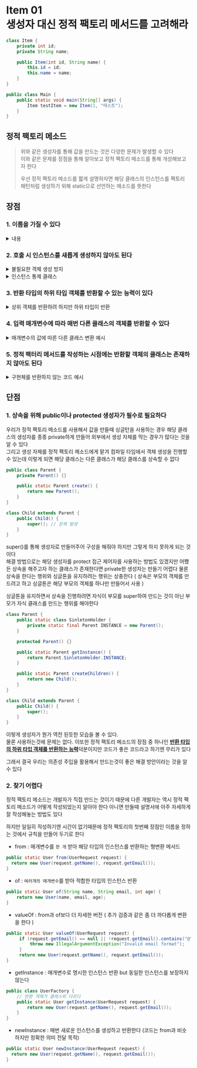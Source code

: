 # Item 01 <br /> 생성자 대신 정적 팩토리 메서드를 고려해라

```java
class Item {
    private int id;
    private String name;

    public Item(int id, String name) {
        this.id = id;
        this.name = name;
    }
}

public class Main {
    public static void main(String[] args) {
        Item testItem = new Item(1, "테스트");
    }
}
```

## 정적 팩토리 메소드
> 위와 같은 생성자를 통해 값을 만드는 것은 다양한 문제가 발생할 수 있다 <br />
> 이와 같은 문제를 장점을 통해 알아보고 정적 팩토리 메소드를 통해 개성해보고자 한다
> 
> 우선 정적 팩토리 메소드를 짧게 설명하자면 해당 클래스의 인스턴스를 팩토리 패턴처럼 생성하기 위해 static으로 선언하는 메소드를 뜻한다
 

## 장점
### 1. 이름을 가질 수 있다
<details>
  <summary>내용</summary>

기본 생성자를 통해 인스턴스를 만드는 것은 다른 개발자와 개발을 하면서 발생할 수 있는 문제점을 알아야 한다. <br />
우선 만약 우리가 위에서 만든 객체에서 id는 내부에서 조작하고 오롯이 name만을 받아서 객체를 생성하고 싶다면 어떻게 해야할까
```java
class Item {
    private int id;
    private String name;

    public Item(int id, String name) {
        this.id = id;
        this.name = name;
    }

    public Item(String name) {
        this.name = name;
    }
}

public class Main {
    public static void main(String[] args) {
        Item testItem2 = new Item("테스트");
    }
}
```
> <strong>위와 같이 부생성자를 통해 만들수 있지만 이것은 나만 알고 있는 방법일 뿐 다른 개발자가 사용하려 한다면 결국 내부 로직을 파헤쳐야한다 </strong><br />

이것을 해결할 수 있다
```java
class Item {
    private int id;
    private String name;

    public Item(int id, String name) {
        this.id = id;
        this.name = name;
    }

    public static Item createItemWithoutId(String name) {
        return new Item(0, name);
    }
}

public class Main {
    public static void main(String[] args) {
        Item testItem = Item.createItemWithoutId("테스트");
    }
}
```
포인트는 바로 Item 클래스에 있는 static 메소드이다.
이름을 저렇게 따로 작성을 해서 사용할 수 있기 때문에 다른 개발자가 사용하기 좀 더 수월해지고 해당 클래스가 무엇을 위한 메소드인지 명확하게 알기 쉽다
</details>

### 2. 호출 시 인스턴스를 새롭게 생성하지 않아도 된다
<details>
  <summary>불필요한 객체 생성 방지</summary>
<strong>불필요한 객체 생성은 피하는 것이 좋다. </strong><br />

대표적인 예로 자주 사용하는 객체인 Boolean과 Integer와 같은 객체의 경우 값을 변경할때 valueOf를 사용하지만 이를 위해 일일히 객체를 생성하지 않는다

```java
class Test {
public static void main(String[] args) {
    Integer i1 = Integer.valueOf(100);
    Integer i2 = Integer.valueOf(100);

    Boolean b1 = Boolean.valueOf(true);
    Boolean b2 = Boolean.valueOf(true);

    System.out.println(i1 == i2); // true
    System.out.println(b1 == b2); // true
}
}
```
이렇게 각각의 객체는 굳이 인스턴스를 진행하지 않고 바로 static 메소드를 통해 값을 셋팅할 수 있도록 한다 <br />
여기서 Integer는 심지어 값을 캐싱하여 사용하기 때문에 값을 true로 반환하기도 한다
> <strong>약간의 팁</strong> <br/> Integer는 값을 -128 ~ 127 까지 캐싱하고 그 이외는 객체의 값을 새로 만든다

```java
class Test {
    public static void main(String[] args) {
        Integer i1 = Integer.valueOf(100);
        Integer i2 = Integer.valueOf(100);

        Integer i3 = Integer.valueOf(200);
        Integer i4 = Integer.valueOf(200);

        System.out.println(i1 == i2); // true
        System.out.println(i3 == i4); // false
    }
}
```
</details>

<details>
  <summary>인스턴스 통제 클래스</summary>

> 정적 팩토리 메소드는 언제 어떤 인스턴스를 살아 있게 할지 철저히 통제 할 수 있다 <br/>
> 이런 클래스를 인스턴스 통제 클래스라고 한다

대표적으로 인스턴스가 통제되는것이 바로 <u><strong>싱글톤</strong></u>이다 <br />
만약 우리가 같은 클래스를 반복해서 부른다면 무슨 문제가 발생할까?

1. 불필요한 객체 생성에 따른 메모리 낭비
    - 객체를 통제하지 않고 요청에 따라 새로운 객체를 계속해서 생성한다면 메모리를 불필요하게 과하게 차지하고 이는 성능 저하로 이어진다
2. 우리가 어떤 객체의 상태에 따른 값을 공유하고 싶어도 하지 못한다
    - 객체를 계속해서 새롭게 만든다면 객체는 여러개이기 때문에 일관성있는 데이터를 보장하지 못한다

이 문제를 정적 팩토리 메소드를 통해 객체의 생성을 통제하고 불변 값 클래스에서 동치인 인스턴스가 단 하나뿐임을 보장할 수 있다 <br/>
불변 값 클래스에서 동치인 인스턴스가 단 하나뿐임을 보장한다는 것은 equals를 통해 상세한 구현없이 == 만으로도 비교가 가능하다는 것이다 <br/>
이를 코드를 통해 더욱 상세하게 확인해본다면

```java
public final class Color {
    private static final Map<String, Color> CACHE = new ConcurrentHashMap<>();
    private final String name;

    private Color(String name) {
        this.name = name;
    }

    public static Color of(String name) {
        return CACHE.computeIfAbsent(name, Color::new);
    }

    public String getName() {
        return name;
    }
}
```
이렇게 final을 통해 불변 클래스를 만들고 해당 값을 new ConcurrentHashMap()으로 값을 캐싱해놓는다. 그리고 우리가 Integer를 valueOf로 호출을 해서 객체를 만들었던 것 처럼 객체를 만드는 것이다

그러면 굳이 new 연산자를 통한 인스턴스 생성없이 객체를 생성할 수 있고 이렇게 생성된 객체는 .equals()가 아닌 == 으로 비교가 가능한 것이다

```java
public class Main {
    public static void main(String[] args) {
        Color red1 = Color.of("red");
        Color red2 = Color.of("red");
        Color blue = Color.of("blue");

        System.out.println(red1 == red2);  // true (같은 객체)
        System.out.println(red1 == blue);  // false (다른 객체)
    }
}
```
이렇게 객체를 미리 Map에 저장하고 해당 불변 객체의 값인 name이 key로써 존재하지 않으면 새롭게 만들고 있다면 기존의 것을 주면서 동일성을 유지할 수 있다
</details>


### 3. 반환 타입의 하위 타입 객체를 반환할 수 있는 능력이 있다

<details>
  <summary>상위 객체를 반환하려 하지만 하위 타입이 반환</summary>

반환할 객체의 클래스를 자유롭게 선택할 수 있는 것은 엄청난 유연성을 보여 줄 수 있다. <br/>
이 유연성을 API를 만들때 구현 클래스를 공개하지 않고 원하는 객체를 반환하면서 그 효력이 톡톡히 발휘된다. <br/>

예를 들어서 Collections를 들어보자
```java
public class Main {
   public static List<Integer> createArrayList() {
      return new ArrayList<>();
   }

   public static void main(String[] args) {
      List<Integer> list = createArrayList();
      list.add(10);
      list.add(20);
   }
}
```
우리가 흔하게 사용하는 상위 객체를 반환하는 것을 기대하지만 실제로는 하위 객체를 반환하는 예시 중 <br/>
<code>List<Integer> arr = new ArrayList<>();</code>와 같은것을 정적 메서드를 사용해서 표현해보려고 했다

위와 같이 List의 반환을 기대하지만 결국 ArrayList인 것을 알 수 있듯이 하위 객체를 이런식으로 반환할 수 있다
</details>

### 4. 입력 매개변수에 따라 매번 다른 클래스의 객체를 반환할 수 있다

<details>
  <summary>매개변수의 값에 따른 다른 클래스 변환 예시</summary>

매개변수가 어떻게 들어오느냐에 따라 제작할 수 있는 클래스가 다를 수 있고 그것을 정적 팩토리 메서드가 진행할 수 있다
```java
interface Product {
    void use();
}

class ConcreteProductA implements Product {
    @Override
    public void use() {
        System.out.println("Using Product A");
    }
}

class ConcreteProductB implements Product {
    @Override
    public void use() {
        System.out.println("Using Product B");
    }
}

class ProductFactory {
    public static Product createProduct(String type) {
        if (type.equalsIgnoreCase("A")) {
            return new ConcreteProductA();
        } else if (type.equalsIgnoreCase("B")) {
            return new ConcreteProductB();
        }
        throw new IllegalArgumentException("Unknown product type");
    }
}

public class Main2 {
    public static void main(String[] args) {
        Product productA = ProductFactory.createProduct("A");
        productA.use();
    }
}
```
굳이 코드를 해석하자면 다 같은 Product생성 메소드이지만 값에 따라 각각 다른 클래스로 변환되어 나올 수 있다는 것이다
</details>

### 5. 정적 팩터리 메서드를 작성하는 시점에는 반환할 객체의 클래스는 존재하지 않아도 된다

<details>
   <summary>구현체를 반환하지 않는 코드 예시</summary>

반환하는 시점이 중요하다 구현체를 반환하지 않고 인터페이스의 역할을 하는 것으로 반환을 하여 진행을 하는 것이다
```java
interface Animal {
    void speak();
}

class Dog implements Animal {
    @Override
    public void speak() {
        System.out.println("Woof!");
    }
}

class Cat implements Animal {
    @Override
    public void speak() {
        System.out.println("Meow!");
    }
}

class AnimalFactory {
    public static Animal createAnimal(String type) {
        switch (type.toLowerCase()) {
            case "dog":
                return new Dog();
            case "cat":
                return new Cat();
            default:
                throw new IllegalArgumentException("Unknown animal type: " + type);
        }
    }
}

public class Main3 {
    public static void main(String[] args) {
        Animal dog = AnimalFactory.createAnimal("dog");
        dog.speak();

        Animal cat = AnimalFactory.createAnimal("cat");
        cat.speak();
    }
}
```
이렇게 보면 createAnimal이라는 정적 메소드는 Dog나 Cat이 아닌 Animal자체를 반환하는 것을 볼 수 있다 <br/>
그리고 각각의 구현체는 Animal의 speak()를 구현하여 사용하는 것을 볼 수 있다

이렇게 상세한 구현체를 바로 반환하지 않고 그저 인터페이스인 Animal만을 반환하지만 Animal에 존재하는 메소드는 speak()는 사용할 수 있다

또한 자세히보면 이는 네번째의 성질이였던 <u><strong>매개변수에 따라 반환되는 객체의 변환</strong></u>과도 연관이 있는 코드인것을 볼 수있는데 이렇게 다양하게 사용할 수 있는것이다

이와 굉장히 비슷한 것으로 JDBC가 존재한다 JDBC에서는 각 DB를 연결하는 getConnection에서 해당 내용이 잘 드러난다 <br/>
<code>Connection conn = DriverManager.getConnection("연결하고자 하는 DB 내용")</code><br/>
이렇게 JDBC 또한 코드를 작성하는 당시에는 정확히 어떤 DB로 연결될지는 모르지만 코드를 이어 작성하는 것에는 전혀 문제가 없는 것을 확인할 수 있다
코드도 보면 new 연산자가 아닌것으로 알 수 있듯이 정적 팩토리로 그 메소드를 진행하는 것으로 알 수 있다
</details>

## 단점

### 1. 상속을 위해 public이나 protected 생성자가 필수로 필요하다

우리가 정적 팩토리 메소드를 사용해서 값을 만들때 싱글턴을 사용하는 경우 해당 클래스의 생성자를 종종 private하게 만들어 외부에서 생성 자체를 막는 경우가 많다는 것을 알 수 있다 <br/>
그리고 생성 자체를 정적 팩토리 메소드에게 맡겨 컴파일 타임에서 객체 생성을 진행할 수 있는데 이렇게 되면 해당 클래스는 다른 클래스가 해당 클래스를 상속할 수 없다
```java
public class Parent {
    private Parent() {}

    public static Parent create() {
        return new Parent();
    }
}

class Child extends Parent {
    public Child() {
        super(); // 문제 발생
    }
}
```
super()를 통해 생성자로 만들어주어 구성을 해줘야 하지만 그렇게 하지 못하게 되는 것이다<br/>
해결 방법으로는 해당 생성자를 protect 접근 제어자를 사용하는 방법도 있겠지만 어쨌든 상속을 해주고자 하는 클래스가 존재한다면 private한 생성자는 만들기 어렵다
물론 상속을 한다는 행위와 싱글톤을 유지하려는 행위는 상충한다 ( 상속은 부모의 객체를 만드려고 하고 싱글톤은 해당 부모의 객체를 하나만 만들어서 사용 ) <br/>

싱글톤을 유지하면서 상속을 진행하려면 자식이 부모를 super하여 만드는 것이 아닌 부모가 자식 클래스를 만드는 행위를 해야한다
```java
class Parent {
    public static class SinletonHolder {
        private static final Parent INSTANCE = new Parent();
    }

    protected Parent() {}

    public static Parent getInstance() {
        return Parent.SinletonHolder.INSTANCE;
    }

    public static Parent createChildren() {
        return new Child();
    }
}

class Child extends Parent {
    public Child() {
        super();
    }
}
```
이렇게 생성자가 뭔가 역전 된듯한 모습을 볼 수 있다. <br/>
물론 사용하는것에 문제는 없다. 이또한 정적 팩토리 메소드의 장점 중 하나인 <u><strong>반환 타입의 하위 타입 객체를 반환하는 능력</strong></u>덕분이지만 코드가 좋은 코드라고 하기엔 무리가 있다

그래서 결국 우리는 의존성 주입을 활용해서 만드는것이 좋은 해결 방안이라는 것을 알 수 있다

### 2. 찾기 어렵다

정적 팩토리 메소드는 개발자가 직접 만드는 것이기 때문에 다른 개발자는 역시 정적 팩토리 메소드가 어떻게 작성되었는지 알아야 한다 아니면 만들때 설명서에 아주 자세하게 잘 작성해놓는 방법도 있다

하지만 일일히 작성하기엔 시간이 없기때문에 정적 팩토리의 첫번째 장점인 이름을 정하는 것에서 규칙을 만들어 두기로 한다

- from : 매개변수를 `한 개` 받아 해당 타입의 인스턴스를 반환하는 형변환 메서드 <br/>
```java
public static User from(UserRequest request) {
  return new User(request.getName(), request.getEmail());
}
```
- of : `여러개의 매개변수`를 받아 적합한 타입의 인스턴스 반환 <br/>
```java
public static User of(String name, String email, int age) {
    return new User(name, email, age);
}
```
- valueOf : from과 of보다 더 자세한 버전 ( 추가 검증과 같은 좀 더 까다롭게 변환을 한다 )<br/>
```java
public static User valueOf(UserRequest request) {
     if (request.getEmail() == null || !request.getEmail().contains("@")) {
         throw new IllegalArgumentException("Invalid email format");
     }
     return new User(request.getName(), request.getEmail());
}
```
- getInstance : 매개변수로 명시한 인스턴스 반환 but 동일한 인스턴스를 보장하지 않는다<br/>
```java
public class UserFactory {
    // 반환 객체가 클래스와 다르다
    public static User getInstance(UserRequest request) {
        return new User(request.getName(), request.getEmail());
    }
}
```
- newInstance : 매번 새로운 인스턴스를 생성하고 반환한다 (코드는 from과 비슷하지만 정확한 의미 전달 목적)<br/>
```java
public static User newInstance(UserRequest request) {
  return new User(request.getName(), request.getEmail());
}
```
